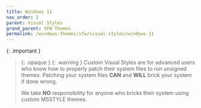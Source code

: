 ```yaml
---
title: Windows 11
nav_order: 2
parent: Visual Styles
grand_parent: SFW Themes
permalink: /windows-themes/sfw/visual-styles/windows-11
---
```


{: .important }
> {: .opaque }
> {: .warning }
> Custom Visual Styles are for advanced users who know how to properly patch their system files to run unsigned themes. 
> Patching your system files **CAN** and **WILL** brick your system if done wrong.
>
> We take **NO** responsibility for anyone who bricks their system using custom MSSTYLE themes.

<!-- ////////////////////////////////////////////////////////////////////////////////////////////////////////////////////// -->

[WIP]: /WIP

<!-- ////////////////////////////////////////////////////////////////////////////////////////////////////////////////////// -->
